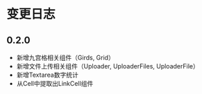 # 变更日志

## 0.2.0

* 新增九宫格相关组件（Girds, Grid）
* 新增文件上传相关组件（Uploader, UploaderFiles, UploaderFile）
* 新增Textarea数字统计
* 从Cell中提取出LinkCell组件
